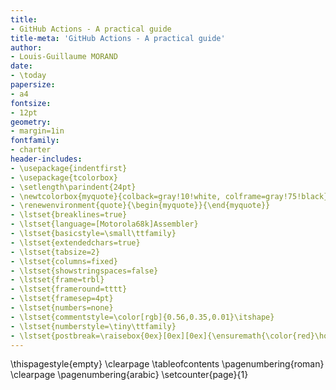 ```yaml
---
title:
- GitHub Actions - A practical guide
title-meta: 'GitHub Actions - A practical guide'
author:
- Louis-Guillaume MORAND
date:
- \today
papersize:
- a4
fontsize:
- 12pt
geometry:
- margin=1in
fontfamily:
- charter
header-includes:
- \usepackage{indentfirst}
- \usepackage{tcolorbox}
- \setlength\parindent{24pt}
- \newtcolorbox{myquote}{colback=gray!10!white, colframe=gray!75!black}
- \renewenvironment{quote}{\begin{myquote}}{\end{myquote}}
- \lstset{breaklines=true}
- \lstset{language=[Motorola68k]Assembler}
- \lstset{basicstyle=\small\ttfamily}
- \lstset{extendedchars=true}
- \lstset{tabsize=2}
- \lstset{columns=fixed}
- \lstset{showstringspaces=false}
- \lstset{frame=trbl}
- \lstset{frameround=tttt}
- \lstset{framesep=4pt}
- \lstset{numbers=none}
- \lstset{commentstyle=\color[rgb]{0.56,0.35,0.01}\itshape}
- \lstset{numberstyle=\tiny\ttfamily}
- \lstset{postbreak=\raisebox{0ex}[0ex][0ex]{\ensuremath{\color{red}\hookrightarrow\space}}}
---
```


\thispagestyle{empty}
\clearpage
\tableofcontents
\pagenumbering{roman}
\clearpage
\pagenumbering{arabic}
\setcounter{page}{1}